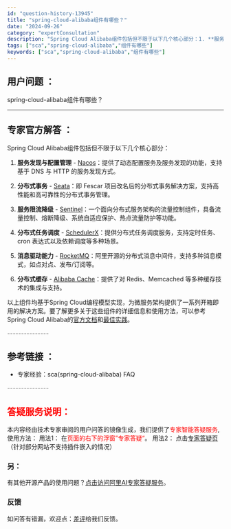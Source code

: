 ```yaml
---
id: "question-history-13945"
title: "spring-cloud-alibaba组件有哪些？"
date: "2024-09-26"
category: "expertConsultation"
description: "Spring Cloud Alibaba组件包括但不限于以下几个核心部分：1. **服务发现与配置管理** - [Nacos](https://github.com/alibaba/spring-cloud-alibaba/tree/master/spring-cloud-alibaba-examp"
tags: ["sca","spring-cloud-alibaba","组件有哪些"]
keywords: ["sca","spring-cloud-alibaba","组件有哪些"]
---
```


## 用户问题 ： 
 spring-cloud-alibaba组件有哪些？  

---------------
## 专家官方解答 ：

Spring Cloud Alibaba组件包括但不限于以下几个核心部分：

1. **服务发现与配置管理** - [Nacos](https://github.com/alibaba/spring-cloud-alibaba/tree/master/spring-cloud-alibaba-examples/nacos-example)：提供了动态配置服务及服务发现的功能，支持基于 DNS 与 HTTP 的服务发现方式。

2. **分布式事务** - [Seata](https://github.com/alibaba/spring-cloud-alibaba/tree/master/spring-cloud-alibaba-examples/seata-example)：即 Fescar 项目改名后的分布式事务解决方案，支持高性能和高可靠性的分布式事务管理。

3. **服务限流降级** - [Sentinel](https://github.com/alibaba/spring-cloud-alibaba/tree/master/spring-cloud-alibaba-examples/sentinel-example)：一个面向分布式服务架构的流量控制组件，具备流量控制、熔断降级、系统自适应保护、热点流量防护等功能。

4. **分布式任务调度** - [SchedulerX](https://github.com/alibaba/spring-cloud-alibaba/tree/master/spring-cloud-alibaba-examples/schedulerx-example)：提供分布式任务调度服务，支持定时任务、cron 表达式以及依赖调度等多种场景。

5. **消息驱动能力** - [RocketMQ](https://github.com/alibaba/spring-cloud-alibaba/tree/master/spring-cloud-alibaba-examples/rocketmq-example)：阿里开源的分布式消息中间件，支持多种消息模式，如点对点、发布/订阅等。

6. **分布式缓存** - [Alibaba Cache](https://github.com/alibaba/spring-cloud-alibaba/tree/master/spring-cloud-alibaba-examples/cache-example)：提供了对 Redis、Memcached 等多种缓存技术的集成与支持。

以上组件均基于Spring Cloud编程模型实现，为微服务架构提供了一系列开箱即用的解决方案。要了解更多关于这些组件的详细信息和使用方法，可以参考Spring Cloud Alibaba的[官方文档](https://github.com/alibaba/spring-cloud-alibaba)和[最佳实践](https://github.com/alibaba/spring-cloud-alibaba/blob/master/docs/en-US/best-practice/integrated-example.md)。


<font color="#949494">---------------</font> 


## 参考链接 ：

* 专家经验：sca(spring-cloud-alibaba) FAQ 


 <font color="#949494">---------------</font> 
 


## <font color="#FF0000">答疑服务说明：</font> 

本内容经由技术专家审阅的用户问答的镜像生成，我们提供了<font color="#FF0000">专家智能答疑服务</font>,使用方法：
用法1： 在<font color="#FF0000">页面的右下的浮窗”专家答疑“</font>。
用法2： 点击[专家答疑页](https://answer.opensource.alibaba.com/docs/intro)（针对部分网站不支持插件嵌入的情况）
### 另：


有其他开源产品的使用问题？[点击访问阿里AI专家答疑服务](https://answer.opensource.alibaba.com/docs/intro)。
### 反馈
如问答有错漏，欢迎点：[差评](https://ai.nacos.io/user/feedbackByEnhancerGradePOJOID?enhancerGradePOJOId=17048)给我们反馈。
